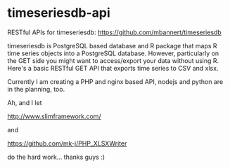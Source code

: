 # timeseriesdb-api
RESTful APIs for timeseriesdb: https://github.com/mbannert/timeseriesdb

timeseriesdb is PostgreSQL based database and R package that maps R time series objects into a PostgreSQL database. 
However, particularly on the GET side you might want to access/export your data without using R. 
Here's a basic RESTful GET API that exports time series to CSV and xlsx. 

Currently I am creating a PHP and nginx based API, nodejs and python are in the planning, too.  

Ah, and I let 

http://www.slimframework.com/

and 

https://github.com/mk-j/PHP_XLSXWriter

do the hard work... thanks guys :)
